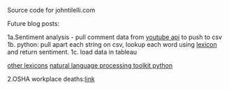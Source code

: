 Source code for johntilelli.com

Future blog posts:

1a.Sentiment analysis - pull comment data from [youtube api](https://developers.google.com/youtube/v3/code_samples/python#create_and_manage_comments) to push to csv
1b. python: pull apart each string on csv, lookup each word using [lexicon](http://mpqa.cs.pitt.edu/) and return sentiment.
1c. load data in tableau

[other lexicons](http://stackoverflow.com/questions/4188706/sentiment-analysis-dictionaries)
[natural language processing toolkit python](http://www.nltk.org/)

2.OSHA workplace deaths:[link](https://www.reddit.com/r/datasets/comments/4hwa35/osha_publishes_a_csv_of_workplace_deaths_with_a/?)
